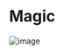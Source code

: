 # Magic

![image](https://github.com/MuhammadTurkmen/Magic/assets/142389953/1f346671-7562-450f-be84-48025bc94d7e)
